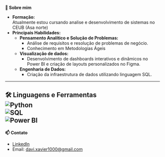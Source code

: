 **👀 Sobre mim**  
- **Formação:**  
Atualmente estou cursando analise e desenvolvimento de sistemas no CEUB (Asa norte)  
- **Principais Habilidades:**  
  - **Pensamento Analítico e Solução de Problemas:**  
    - Análise de requisitos e resolução de problemas de negócio.  
    - Conhecimento em Metodologias Ágeis
  - **Visualização de dados:**  
    - Desenvolvimento de dashboards interativos e dinâmicos no Power BI e criação de layouts personalizados no Figma.
  - **Engenharia de Dados:**  
    - Criação da infraestrutura de dados utilizando linguagem SQL.    
---


**🛠️ Linguagens e Ferramentas**  
![Python](https://img.shields.io/badge/-Python-3776AB?logo=python&logoColor=white)  
![SQL](https://img.shields.io/badge/-SQL-4479A1?logo=postgresql&logoColor=white)  
![Power BI](https://img.shields.io/badge/-Power_BI-F2C811?logo=power-bi&logoColor=black)  
---

**📫 Contato**  
- [LinkedIn](https://www.linkedin.com/in/davi-andrade-xavier-29aa04318/)  
- Email: davi.xavier1000@gmail.com
